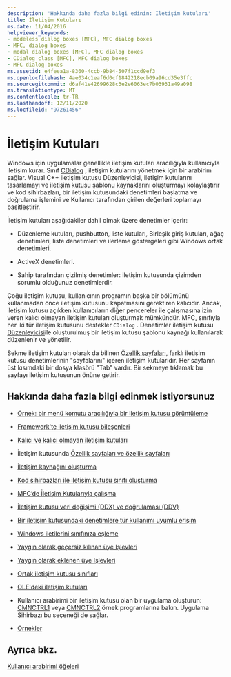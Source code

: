 ```yaml
---
description: 'Hakkında daha fazla bilgi edinin: Iletişim kutuları'
title: İletişim Kutuları
ms.date: 11/04/2016
helpviewer_keywords:
- modeless dialog boxes [MFC], MFC dialog boxes
- MFC, dialog boxes
- modal dialog boxes [MFC], MFC dialog boxes
- CDialog class [MFC], MFC dialog boxes
- MFC dialog boxes
ms.assetid: e4feea1a-8360-4ccb-9b84-507f1ccd9ef3
ms.openlocfilehash: 4ae034c1eaf6d0cf1842218ecb09a96cd35e3ffc
ms.sourcegitcommit: d6af41e42699628c3e2e6063ec7b03931a49a098
ms.translationtype: MT
ms.contentlocale: tr-TR
ms.lasthandoff: 12/11/2020
ms.locfileid: "97261456"
---
```

# <a name="dialog-boxes"></a>İletişim Kutuları

Windows için uygulamalar genellikle iletişim kutuları aracılığıyla kullanıcıyla iletişim kurar. Sınıf [CDialog](reference/cdialog-class.md) , iletişim kutularını yönetmek için bir arabirim sağlar. Visual C++ iletişim kutusu Düzenleyicisi, iletişim kutularını tasarlamayı ve iletişim kutusu şablonu kaynaklarını oluşturmayı kolaylaştırır ve kod sihirbazları, bir iletişim kutusundaki denetimleri başlatma ve doğrulama işlemini ve Kullanıcı tarafından girilen değerleri toplamayı basitleştirir.

İletişim kutuları aşağıdakiler dahil olmak üzere denetimler içerir:

- Düzenleme kutuları, pushbutton, liste kutuları, Birleşik giriş kutuları, ağaç denetimleri, liste denetimleri ve ilerleme göstergeleri gibi Windows ortak denetimleri.

- ActiveX denetimleri.

- Sahip tarafından çizilmiş denetimler: iletişim kutusunda çizimden sorumlu olduğunuz denetimlerdir.

Çoğu iletişim kutusu, kullanıcının programın başka bir bölümünü kullanmadan önce iletişim kutusunu kapatmasını gerektiren kalıcıdır. Ancak, iletişim kutusu açıkken kullanıcıların diğer pencereler ile çalışmasına izin veren kalıcı olmayan iletişim kutuları oluşturmak mümkündür. MFC, sınıfıyla her iki tür iletişim kutusunu destekler `CDialog` . Denetimler iletişim kutusu [Düzenleyicisi](../windows/dialog-editor.md)ile oluşturulmuş bir iletişim kutusu şablonu kaynağı kullanılarak düzenlenir ve yönetilir.

Sekme iletişim kutuları olarak da bilinen [Özellik sayfaları](property-sheets-mfc.md), farklı iletişim kutusu denetimlerinin "sayfalarını" içeren iletişim kutularıdır. Her sayfanın üst kısımdaki bir dosya klasörü "Tab" vardır. Bir sekmeye tıklamak bu sayfayı iletişim kutusunun önüne getirir.

## <a name="what-do-you-want-to-know-more-about"></a>Hakkında daha fazla bilgi edinmek istiyorsunuz

- [Örnek: bir menü komutu aracılığıyla bir Iletişim kutusu görüntüleme](example-displaying-a-dialog-box-via-a-menu-command.md)

- [Framework'te iletişim kutusu bileşenleri](dialog-box-components-in-the-framework.md)

- [Kalıcı ve kalıcı olmayan iletişim kutuları](modal-and-modeless-dialog-boxes.md)

- İletişim kutusunda [Özellik sayfaları ve özellik sayfaları](property-sheets-and-property-pages-mfc.md)

- [İletişim kaynağını oluşturma](creating-the-dialog-resource.md)

- [Kod sihirbazları ile iletişim kutusu sınıfı oluşturma](creating-a-dialog-class-with-code-wizards.md)

- [MFC’de İletişim Kutularıyla çalışma](life-cycle-of-a-dialog-box.md)

- [İletişim kutusu veri değişimi (DDX) ve doğrulaması (DDV)](dialog-data-exchange-and-validation.md)

- [Bir iletişim kutusundaki denetimlere tür kullanımı uyumlu erişim](type-safe-access-to-controls-in-a-dialog-box.md)

- [Windows iletilerini sınıfınıza eşleme](mapping-windows-messages-to-your-class.md)

- [Yaygın olarak geçersiz kılınan üye Işlevleri](commonly-overridden-member-functions.md)

- [Yaygın olarak eklenen üye Işlevleri](commonly-added-member-functions.md)

- [Ortak iletişim kutusu sınıfları](common-dialog-classes.md)

- [OLE'deki iletişim kutuları](dialog-boxes-in-ole.md)

- Kullanıcı arabirimi bir iletişim kutusu olan bir uygulama oluşturun: [CMNCTRL1](../overview/visual-cpp-samples.md) veya [CMNCTRL2](../overview/visual-cpp-samples.md) örnek programlarına bakın. Uygulama Sihirbazı bu seçeneği de sağlar.

- [Örnekler](dialog-sample-list.md)

## <a name="see-also"></a>Ayrıca bkz.

[Kullanıcı arabirimi öğeleri](user-interface-elements-mfc.md)

